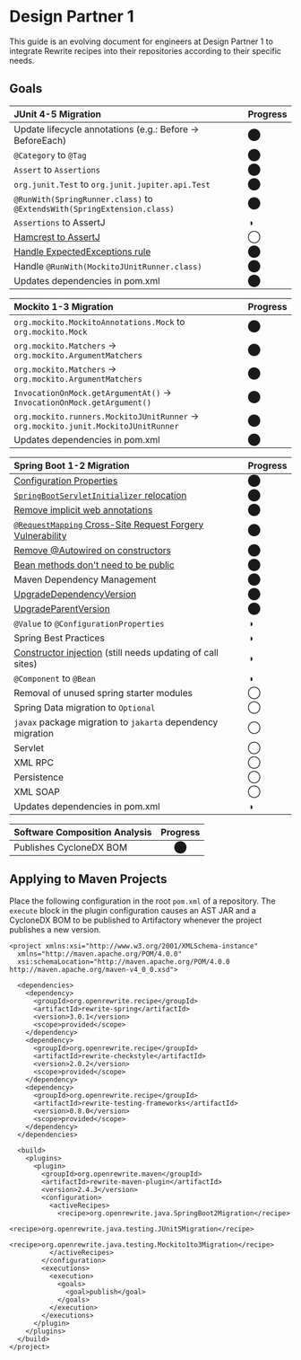 # Design Partner 1

This guide is an evolving document for engineers at Design Partner 1 to integrate Rewrite recipes into their repositories according to their specific needs.

## Goals

| JUnit 4-5 Migration | Progress |
| :--- | :--- |
| Update lifecycle annotations \(e.g.: Before -&gt; BeforeEach\) | ⬤ |
| `@Category` to `@Tag` | ⬤ |
| `Assert` to `Assertions` | ⬤ |
| `org.junit.Test` to `org.junit.jupiter.api.Test` | ⬤ |
| `@RunWith(SpringRunner.class)` to `@ExtendsWith(SpringExtension.class)` | ⬤ |
| `Assertions` to AssertJ | ◑ |
| [Hamcrest to AssertJ](https://github.com/openrewrite/rewrite-testing-frameworks/issues/8) | ◯ |
| [Handle ExpectedExceptions rule](https://github.com/openrewrite/rewrite-testing-frameworks/issues/9) | ⬤ |
| Handle `@RunWith(MockitoJUnitRunner.class)` | ⬤ |
| Updates dependencies in pom.xml | ⬤ |

| Mockito 1-3 Migration | Progress |
| :--- | :--- |
| `org.mockito.MockitoAnnotations.Mock` to `org.mockito.Mock` | ⬤ |
| `org.mockito.Matchers` -&gt; `org.mockito.ArgumentMatchers` | ⬤ |
| `org.mockito.Matchers` -&gt; `org.mockito.ArgumentMatchers` | ⬤ |
| `InvocationOnMock.getArgumentAt()` -&gt; `InvocationOnMock.getArgument()` | ⬤ |
| `org.mockito.runners.MockitoJUnitRunner` -&gt; `org.mockito.junit.MockitoJUnitRunner` | ⬤ |
| Updates dependencies in pom.xml | ⬤ |

| Spring Boot 1-2 Migration | Progress |
| :--- | :--- |
| [Configuration Properties](../reference/java/spring/spring-boot-2-migration/springbootconfiguration.md) | ⬤ |
| [`SpringBootServletInitializer` relocation](../reference/java/spring/spring-boot-2-migration/springbootservletinitializerpackage.md) | ⬤ |
| [Remove implicit web annotations](../reference/java/spring/best-practices/implicitwebannotationnames.md) | ⬤ |
| [`@RequestMapping` Cross-Site Request Forgery Vulnerability](../reference/java/spring/best-practices/norequestmappingannotation.md) | ⬤ |
| [Remove @Autowired on constructors](../reference/java/spring/best-practices/noautowired.md) | ⬤ |
| [Bean methods don't need to be public](../reference/java/spring/best-practices/beanmethodsnotpublic.md) | ⬤ |
| Maven Dependency Management | ⬤ |
| [UpgradeDependencyVersion](../reference/maven-1/transforming-maven-poms/upgradedependencyversion.md) | ⬤ |
| [UpgradeParentVersion](../reference/maven-1/transforming-maven-poms/upgradeparentversion.md) | ⬤ |
| `@Value` to `@ConfigurationProperties` | ◑ |
| Spring Best Practices | ◑ |
| [Constructor injection](../reference/java/spring/best-practices/constructorinjection.md) \(still needs updating of call sites\) | ◑ |
| `@Component` to `@Bean` | ◑ |
| Removal of unused spring starter modules | ◯ |
| Spring Data migration to `Optional` | ◯ |
| `javax` package migration to `jakarta` dependency migration | ◯ |
| Servlet | ◯ |
| XML RPC | ◯ |
| Persistence | ◯ |
| XML SOAP | ◯ |
| Updates dependencies in pom.xml | ◑ |

| Software Composition Analysis | Progress |
| :--- | :---: |
| Publishes CycloneDX BOM | ⬤ |

## Applying to Maven Projects

Place the following configuration in the root `pom.xml` of a repository. The `execute` block in the plugin configuration causes an AST JAR and a CycloneDX BOM to be published to Artifactory whenever the project publishes a new version.

```markup
<project xmlns:xsi="http://www.w3.org/2001/XMLSchema-instance"
  xmlns="http://maven.apache.org/POM/4.0.0"
  xsi:schemaLocation="http://maven.apache.org/POM/4.0.0 http://maven.apache.org/maven-v4_0_0.xsd">

  <dependencies>
    <dependency>
      <groupId>org.openrewrite.recipe</groupId>
      <artifactId>rewrite-spring</artifactId>
      <version>3.0.1</version>
      <scope>provided</scope>
    </dependency>
    <dependency>
      <groupId>org.openrewrite.recipe</groupId>
      <artifactId>rewrite-checkstyle</artifactId>
      <version>2.0.2</version>
      <scope>provided</scope>
    </dependency>
    <dependency>
      <groupId>org.openrewrite.recipe</groupId>
      <artifactId>rewrite-testing-frameworks</artifactId>
      <version>0.8.0</version>
      <scope>provided</scope>
    </dependency>
  </dependencies>

  <build>
    <plugins>
      <plugin>
        <groupId>org.openrewrite.maven</groupId>
        <artifactId>rewrite-maven-plugin</artifactId>
        <version>2.4.3</version>
        <configuration>
          <activeRecipes>
            <recipe>org.openrewrite.java.SpringBoot2Migration</recipe>
            <recipe>org.openrewrite.java.testing.JUnit5Migration</recipe>
            <recipe>org.openrewrite.java.testing.Mockito1to3Migration</recipe>
          </activeRecipes>
        </configuration>
        <executions>
          <execution>
            <goals>
              <goal>publish</goal>
            </goals>
          </execution>
        </executions>
      </plugin>
    </plugins>
  </build>
</project>
```


